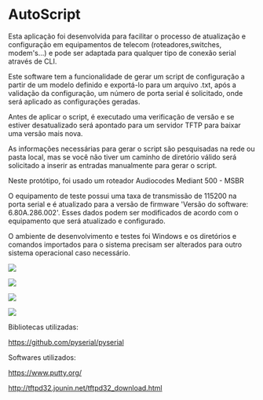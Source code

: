 # AutoScript

Esta aplicação foi desenvolvida para facilitar o processo de atualização e configuração em equipamentos de telecom (roteadores,switches, modem's...) e pode ser adaptada para qualquer tipo de conexão serial através de CLI.

Este software tem a funcionalidade de gerar um script de configuração a partir de um modelo definido e exportá-lo para um arquivo .txt,
após a validação da configuração, um número de porta serial é solicitado, onde será aplicado as configurações geradas. 

Antes de aplicar o script, é executado uma verificação de versão e se estiver desatualizado será apontado para um servidor TFTP para baixar uma versão mais nova.

As informações necessárias para gerar o script são pesquisadas na rede ou pasta local, mas se você não
tiver um caminho de diretório válido será solicitado a inserir as entradas manualmente para gerar o script.

Neste protótipo, foi usado um roteador Audiocodes Mediant 500 - MSBR

O equipamento de teste possui uma taxa de transmissão de 115200 na porta serial e é atualizado para a versão de firmware 'Versão do software: 6.80A.286.002'. Esses dados podem ser modificados de acordo com o equipamento que será atualizado e configurado.

O ambiente de desenvolvimento e testes foi Windows e os diretórios e comandos importados para o sistema precisam ser alterados para outro sistema operacional caso necessário.


![](https://i.imgur.com/1DNWFaE.png)


![](https://i.imgur.com/vwR9rNv.png)


![](https://i.imgur.com/4rmLB6F.png)


![](https://i.imgur.com/U21TkX3.png)


Bibliotecas utilizadas:

https://github.com/pyserial/pyserial


Softwares utilizados:

https://www.putty.org/

http://tftpd32.jounin.net/tftpd32_download.html
